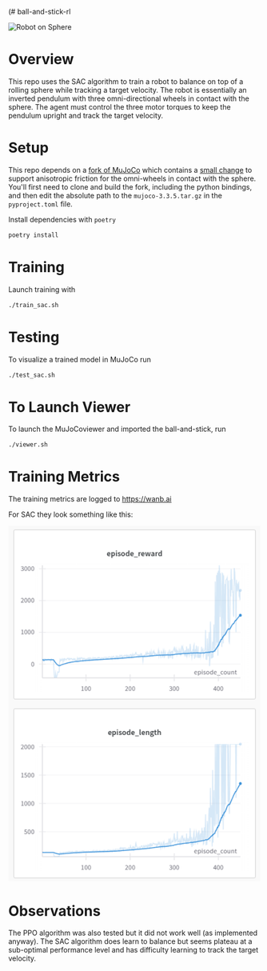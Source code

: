 (# ball-and-stick-rl

<img src="static/robot_on_ball.gif" alt="Robot on Sphere" width="1000">

# Overview

This repo uses the SAC algorithm to train a robot to balance on top of a rolling sphere while tracking a target velocity. The robot is essentially an inverted pendulum with three omni-directional wheels in contact with the sphere. The agent must control the three motor torques to keep the pendulum upright and track the target velocity.

# Setup

This repo depends on a [fork of MuJoCo](https://github.com/david-wb/mujoco) which contains a [small change](https://github.com/google-deepmind/mujoco/pull/2751) to support anisotropic friction for the omni-wheels in contact with the sphere. You'll first need to clone and build the fork, including the python bindings, and then edit the absolute path to the `mujoco-3.3.5.tar.gz` in the `pyproject.toml` file.

Install dependencies with `poetry`

```bash
poetry install
```

# Training

Launch training with

```bash
./train_sac.sh
```

# Testing

To visualize a trained model in MuJoCo run

```bash
./test_sac.sh
```

# To Launch Viewer

To launch the MuJoCoviewer and imported the ball-and-stick, run

```bash
./viewer.sh
```

# Training Metrics

The training metrics are logged to https://wanb.ai

For SAC they look something like this:

<img src="static/training_metrics.png" alt="SAC Metrics" width="600">

# Observations

The PPO algorithm was also tested but it did not work well (as implemented anyway).
The SAC algorithm does learn to balance but seems plateau at a sub-optimal performance level
and has difficulty learning to track the target velocity.
